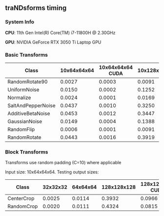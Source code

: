 ## traNDsforms timing

### System Info

**CPU**: 11th Gen Intel(R) Core(TM) i7-11800H @ 2.30GHz

**GPU**: NVIDIA GeForce RTX 3050 Ti Laptop GPU

### Basic Transforms

| Class | 10x64x64x64 | 10x64x64x64 CUDA | 10x128x128x128 | 10x128x128x128 CUDA |
|-------|-------------|------------------|----------------|---------------------|
| RandomRotate90 | 0.0027 | 0.0003 | 0.0091 | 0.0002 |
| UniformNoise | 0.0150 | 0.0002 | 0.1252 | 0.0003 |
| Normalize | 0.0024 | 0.0001 | 0.0169 | 0.0000 |
| SaltAndPepperNoise | 0.0437 | 0.0010 | 0.3250 | 0.0055 |
| AdditiveBetaNoise | 0.0453 | 0.0012 | 0.3447 | 0.0084 |
| GaussianNoise | 0.0149 | 0.0004 | 0.1388 | 0.0025 |
| RandomFlip | 0.0006 | 0.0001 | 0.0091 | 0.0000 |
| RandomRotate | 0.0443 | 0.0016 | 0.3919 | 0.0110 |


### Block Transforms

Transforms use random padding (C=10) where applicable

Input size: 10x64x64x64. Testing output sizes:

| Class | 32x32x32 | 64x64x64 | 128x128x128 | 128x128x128 CUDA |
|-------|----------|----------|-------------|------------------|
| CenterCrop | 0.0025 | 0.0114 | 0.3932 | 0.0966 |
| RandomCrop | 0.0020 | 0.0111 | 0.4324 | 0.0815 |
